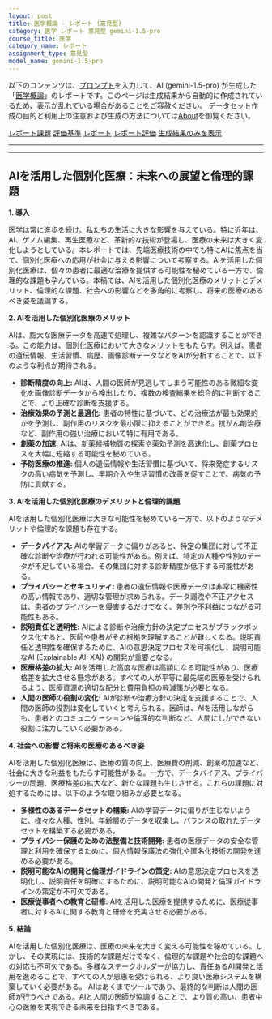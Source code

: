 ```yaml
---
layout: post
title: 医学概論 - レポート (意見型)
category: 医学 レポート 意見型 gemini-1.5-pro
course_title: 医学
category_name: レポート
assignment_type: 意見型
model_name: gemini-1.5-pro
---
```


以下のコンテンツは、[プロンプト](https://github.com/takedatoshiyuki/synthetic_assignments/tree/main/generated/医学/gemini-1.5-pro/prompt_レポート-意見型.md)を入力して、AI (gemini-1.5-pro) が生成した「[医学概論](/contents/医学/)」のレポートです。このページは生成結果から自動的に作成されているため、表示が乱れている場合があることをご容赦ください。
データセット作成の目的と利用上の注意および生成の方法については[About](/About)を御覧ください。

[レポート課題](../レポート課題-意見型)
[評価基準](../評価基準-意見型)
[レポート](../レポート-意見型)
[レポート評価](../レポート評価-意見型)
[生成結果のみを表示](https://github.com/takedatoshiyuki/synthetic_assignments/tree/main/generated/医学/gemini-1.5-pro/レポート-意見型.md)
  

***
***
  
## AIを活用した個別化医療：未来への展望と倫理的課題

**1. 導入**

医学は常に進歩を続け、私たちの生活に大きな影響を与えている。特に近年は、AI、ゲノム編集、再生医療など、革新的な技術が登場し、医療の未来は大きく変化しようとしている。本レポートでは、先端医療技術の中でも特にAIに焦点を当て、個別化医療への応用が社会に与える影響について考察する。AIを活用した個別化医療は、個々の患者に最適な治療を提供する可能性を秘めている一方で、倫理的な課題も孕んでいる。本稿では、AIを活用した個別化医療のメリットとデメリット、倫理的な課題、社会への影響などを多角的に考察し、将来の医療のあるべき姿を議論する。

**2. AIを活用した個別化医療のメリット**

AIは、膨大な医療データを高速で処理し、複雑なパターンを認識することができる。この能力は、個別化医療において大きなメリットをもたらす。例えば、患者の遺伝情報、生活習慣、病歴、画像診断データなどをAIが分析することで、以下のような利点が期待される。

* **診断精度の向上:** AIは、人間の医師が見逃してしまう可能性のある微細な変化を画像診断データから検出したり、複数の検査結果を総合的に判断することで、より正確な診断を支援する。
* **治療効果の予測と最適化:** 患者の特性に基づいて、どの治療法が最も効果的かを予測し、副作用のリスクを最小限に抑えることができる。抗がん剤治療など、副作用の強い治療において特に有用である。
* **創薬の加速:** AIは、新薬候補物質の探索や薬効予測を高速化し、創薬プロセスを大幅に短縮する可能性を秘めている。
* **予防医療の推進:** 個人の遺伝情報や生活習慣に基づいて、将来発症するリスクの高い病気を予測し、早期介入や生活習慣の改善を促すことで、病気の予防に貢献する。

**3. AIを活用した個別化医療のデメリットと倫理的課題**

AIを活用した個別化医療は大きな可能性を秘めている一方で、以下のようなデメリットや倫理的な課題も存在する。

* **データバイアス:** AIの学習データに偏りがあると、特定の集団に対して不正確な診断や治療が行われる可能性がある。例えば、特定の人種や性別のデータが不足している場合、その集団に対する診断精度が低下する可能性がある。
* **プライバシーとセキュリティ:** 患者の遺伝情報や医療データは非常に機密性の高い情報であり、適切な管理が求められる。データ漏洩や不正アクセスは、患者のプライバシーを侵害するだけでなく、差別や不利益につながる可能性もある。
* **説明責任と透明性:** AIによる診断や治療方針の決定プロセスがブラックボックス化すると、医師や患者がその根拠を理解することが難しくなる。説明責任と透明性を確保するために、AIの意思決定プロセスを可視化し、説明可能なAI (Explainable AI: XAI) の開発が重要となる。
* **医療格差の拡大:** AIを活用した高度な医療は高額になる可能性があり、医療格差を拡大させる懸念がある。すべての人が平等に最先端の医療を受けられるよう、医療資源の適切な配分と費用負担の軽減策が必要となる。
* **人間の医師の役割の変化:** AIが診断や治療方針の決定を支援することで、人間の医師の役割は変化していくと考えられる。医師は、AIを活用しながらも、患者とのコミュニケーションや倫理的な判断など、人間にしかできない役割に注力していく必要がある。

**4. 社会への影響と将来の医療のあるべき姿**

AIを活用した個別化医療は、医療の質の向上、医療費の削減、創薬の加速など、社会に大きな利益をもたらす可能性がある。一方で、データバイアス、プライバシーの問題、医療格差の拡大など、新たな課題も生じさせる。これらの課題に対処するためには、以下のような取り組みが必要となる。

* **多様性のあるデータセットの構築:** AIの学習データに偏りが生じないように、様々な人種、性別、年齢層のデータを収集し、バランスの取れたデータセットを構築する必要がある。
* **プライバシー保護のための法整備と技術開発:** 患者の医療データの安全な管理と利用を確保するために、個人情報保護法の強化や匿名化技術の開発を進める必要がある。
* **説明可能なAIの開発と倫理ガイドラインの策定:** AIの意思決定プロセスを透明化し、説明責任を明確にするために、説明可能なAIの開発と倫理ガイドラインの策定が不可欠である。
* **医療従事者への教育と研修:** AIを活用した医療を提供するために、医療従事者に対するAIに関する教育と研修を充実させる必要がある。

**5. 結論**

AIを活用した個別化医療は、医療の未来を大きく変える可能性を秘めている。しかし、その実現には、技術的な課題だけでなく、倫理的な課題や社会的な課題への対応も不可欠である。多様なステークホルダーが協力し、責任あるAI開発と活用を進めることで、すべての人が恩恵を受けられる、より良い医療システムを構築していく必要がある。  AIはあくまでツールであり、最終的な判断は人間の医師が行うべきである。AIと人間の医師が協調することで、より質の高い、患者中心の医療を実現できる未来を目指すべきである。
